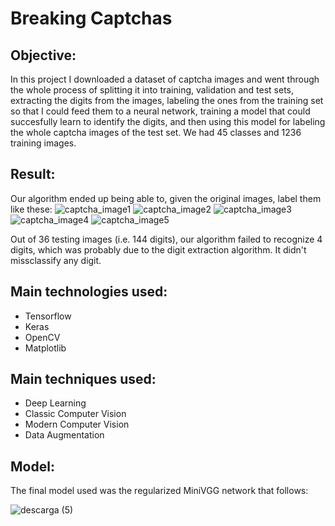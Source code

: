 # Breaking Captchas

## Objective:
In this project I downloaded a dataset of captcha images and went through the whole process of splitting it into training, validation and test sets, extracting the digits from the images, labeling the ones from the training set so that I could feed them to a neural network, training a model that could succesfully learn to identify the digits, and then using this model for labeling the whole captcha images of the test set. We had 45 classes and 1236 training images.

## Result:
Our algorithm ended up being able to, given the original images, label them like these:
![captcha_image1](https://user-images.githubusercontent.com/70718425/104241021-4f0ee500-545d-11eb-8a14-bcd5dd128762.png)
![captcha_image2](https://user-images.githubusercontent.com/70718425/104241064-5cc46a80-545d-11eb-9b2c-aef2a6ab581c.png)
![captcha_image3](https://user-images.githubusercontent.com/70718425/104241067-5e8e2e00-545d-11eb-8b15-1a65c996b2de.png)
![captcha_image4](https://user-images.githubusercontent.com/70718425/104241071-6057f180-545d-11eb-9cbf-dace772dec32.png)
![captcha_image5](https://user-images.githubusercontent.com/70718425/104241077-62ba4b80-545d-11eb-9c28-9d09d27b464e.png)


Out of 36 testing images (i.e. 144 digits), our algorithm failed to recognize 4 digits, which was probably due to the digit extraction algorithm. It didn't missclassify any digit.

## Main technologies used:

* Tensorflow
* Keras
* OpenCV
* Matplotlib

## Main techniques used:

* Deep Learning
* Classic Computer Vision
* Modern Computer Vision
* Data Augmentation

## Model:

The final model used was the regularized MiniVGG network that follows:

![descarga (5)](https://user-images.githubusercontent.com/70718425/104295439-c033b400-54c0-11eb-9f96-b9a47f93926d.png)

        
